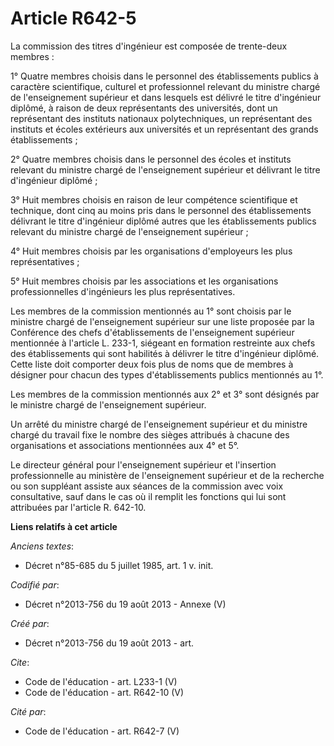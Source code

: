 # Article R642-5

La commission des titres d'ingénieur est composée de trente-deux membres : 

1° Quatre membres choisis dans le personnel des établissements publics à caractère scientifique, culturel et professionnel
relevant du ministre chargé de l'enseignement supérieur et dans lesquels est délivré le titre d'ingénieur diplômé, à raison
de deux représentants des universités, dont un représentant des instituts nationaux polytechniques, un représentant des
instituts et écoles extérieurs aux universités et un représentant des grands établissements ; 

2° Quatre membres choisis dans le personnel des écoles et instituts relevant du ministre chargé de l'enseignement supérieur
et délivrant le titre d'ingénieur diplômé ; 

3° Huit membres choisis en raison de leur compétence scientifique et technique, dont cinq au moins pris dans le personnel des
établissements délivrant le titre d'ingénieur diplômé autres que les établissements publics relevant du ministre chargé de
l'enseignement supérieur ; 

4° Huit membres choisis par les organisations d'employeurs les plus représentatives ; 

5° Huit membres choisis par les associations et les organisations professionnelles d'ingénieurs les plus représentatives. 

Les membres de la commission mentionnés au 1° sont choisis par le ministre chargé de l'enseignement supérieur sur une liste
proposée par la Conférence des chefs d'établissements de l'enseignement supérieur mentionnée à l'article L. 233-1, siégeant
en formation restreinte aux chefs des établissements qui sont habilités à délivrer le titre d'ingénieur diplômé. Cette liste
doit comporter deux fois plus de noms que de membres à désigner pour chacun des types d'établissements publics mentionnés au
1°. 

Les membres de la commission mentionnés aux 2° et 3° sont désignés par le ministre chargé de l'enseignement supérieur. 

Un arrêté du ministre chargé de l'enseignement supérieur et du ministre chargé du travail fixe le nombre des sièges attribués
à chacune des organisations et associations mentionnées aux 4° et 5°. 

Le directeur général pour l'enseignement supérieur et l'insertion professionnelle au ministère de l'enseignement supérieur et
de la recherche ou son suppléant assiste aux séances de la commission avec voix consultative, sauf dans le cas où il remplit
les fonctions qui lui sont attribuées par l'article R. 642-10.

**Liens relatifs à cet article**

_Anciens textes_:

  - Décret n°85-685 du 5 juillet 1985, art. 1 v. init.

_Codifié par_:

  - Décret n°2013-756 du 19 août 2013 -  Annexe (V)

_Créé par_:

  - Décret n°2013-756 du 19 août 2013 - art.

_Cite_:

  - Code de l'éducation - art. L233-1 (V)
  - Code de l'éducation - art. R642-10 (V)

_Cité par_:

  - Code de l'éducation - art. R642-7 (V)
